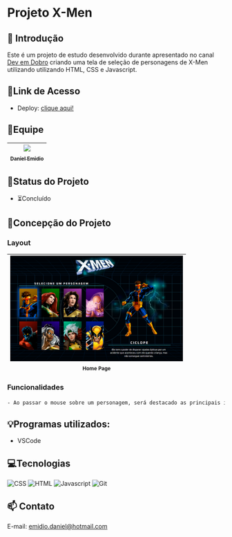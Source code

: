 # Projeto X-Men

## 📖 Introdução 

Este é um projeto de estudo desenvolvido durante apresentado no canal [Dev em Dobro](https://www.youtube.com/c/devemdobro) criando uma tela de seleção de personagens de X-Men utilizando utilizando HTML, CSS e Javascript.

## 🔗Link de Acesso
- Deploy: [clique aqui!](https://danielemidio1988.github.io/projeto-x-men/)

## 👥Equipe
| [<img src="https://avatars.githubusercontent.com/u/111311678?v=4" width=115><br><sub>Daniel Emidio</sub>](https://github.com/DanielEmidio1988) |
| :---: |

## 🧭Status do Projeto
- ⏳Concluído

## 📄Concepção do Projeto

### Layout

| <img src="./assets/utils/layout-projeto-x-men.png" width=400><br><sub>Home Page</sub> | 
| :---: |

### Funcionalidades
```bash
- Ao passar o mouse sobre um personagem, será destacado as principais informações como: Imagem Completa, Nome e Descrição do personagem;
```

## 💡Programas utilizados:
- VSCode

## 💻Tecnologias 

![CSS](https://img.shields.io/badge/CSS3-1572B6?style=for-the-badge&logo=css3&logoColor=white)
![HTML](https://img.shields.io/badge/HTML5-E34F26?style=for-the-badge&logo=html5&logoColor=white)
![Javascript](https://img.shields.io/badge/JavaScript-323330?style=for-the-badge&logo=javascript&logoColor=F7DF1E)
![Git](https://img.shields.io/badge/GIT-E44C30?style=for-the-badge&logo=git&logoColor=white)

## 📫 Contato

E-mail: emidio.daniel@hotmail.com
